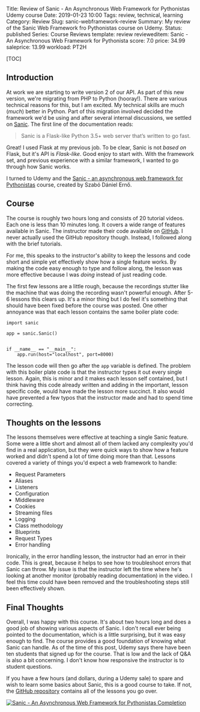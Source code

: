 Title: Review of Sanic - An Asynchronous Web Framework for Pythonistas Udemy course
Date: 2019-01-23 10:00
Tags: review, technical, learning
Category: Review
Slug: sanic-webframework-review
Summary: My review of the Sanic Web Framework fro Pythonistas course on Udemy.
Status: published
Series: Course Reviews
template: review
revieweditem: Sanic - An Asynchronous Web Framework for Pythonista
score: 7.0
price: 34.99
saleprice: 13.99
workload: PT2H

[TOC]

## Introduction

At work we are starting to write version 2 of our API. As part of this new version, we're migrating from PHP to Python (hooray!). There are various technical
reasons for this, but I am excited. My technical skills are much (*much*) better in Python. Part of this migration involved decided the framework we'd be using
and after several internal discussions, we settled on [Sanic][1]. The first line of the documentation reads:

> Sanic is a Flask-like Python 3.5+ web server that’s written to go fast.

Great! I used Flask at my previous job. To be clear, Sanic is not *based on* Flask, but it's API is *Flask-like*. Good enjoy to start with. With the framework
set, and previous experience with a similar framework, I wanted to go through how Sanic works.

I turned to Udemy and the [Sanic - an asynchronous web framework for Pythonistas][2] course, created by Szabó Dániel Ernő.

## Course

The course is roughly two hours long and consists of 20 tutorial videos. Each one is less than 10 minutes long. It covers a wide range of features available in
Sanic. The instructor made their code available on [GitHub][3]. I never actually used the GitHub repository though. Instead, I followed along with the brief
tutorials.

For me, this speaks to the instructor's ability to keep the lessons and code short and simple yet effectively show how a single feature works. By making the
code easy enough to type and follow along, the lesson was more effective because I was *doing* instead of just reading code.

The first few lessons are a little rough, because the recordings stutter like the machine that was doing the recording wasn't powerful enough. After 5-6 lessons
this clears up. It's a minor thing but I do feel it's something that should have been fixed before the course was posted. One other annoyance was that each
lesson contains the same boiler plate code:

    import sanic

    app = sanic.Sanic()


    if __name__ == "__main__":
        app.run(host="localhost", port=8000)

The lesson code will then go after the `app` variable is defined. The problem with this boiler plate code is that the instructor types it out every single lesson.
Again, this is minor and it makes each lesson self contained, but I think having this code already written and adding in the important, lesson specific code,
would have made the lesson more succinct. It also would have prevented a few typos that the instructor made and had to spend time correcting.

## Thoughts on the lessons

The lessons themselves were effective at teaching a single Sanic feature. Some were a little short and almost all of them lacked any complexity you'd find in
a real application, but they were quick ways to show how a feature worked and didn't spend a lot of time doing more than that. Lessons covered a variety of
things you'd expect a web framework to handle:

 - Request Parameters
 - Aliases
 - Listeners
 - Configuration
 - Middleware
 - Cookies
 - Streaming files
 - Logging
 - Class methodology
 - Blueprints
 - Request Types
 - Error handling

Ironically, in the error handling lesson, the instructor had an error in their code. This is great, because it helps to see how to troubleshoot errors that Sanic
can throw. My issue is that the instructor left the time where he's looking at another monitor (probably reading documentation) in the video. I feel this time
could have been removed and the troubleshooting steps still been effectively shown.

## Final Thoughts

Overall, I was happy with this course. It's about two hours long and does a good job of showing various aspects of Sanic. I don't recall ever being pointed
to the documentation, which is a little surprising, but it was easy enough to find. The course provides a good foundation of knowing what Sanic can handle. As
of the time of this post, Udemy says there have been ten students that signed up for the course. That is low and the lack of Q&A is also a bit concerning. I
don't know how responsive the instructor is to student questions.

If you have a few hours (and dollars, during a Udemy sale) to spare and wish to learn some basics about Sanic, this is a good course to take. If not, the
[GitHub repository][3] contains all of the lessons you go over.

[![Sanic - An Asynchronous Web Framework for Pythonistas Completion][certificate]][courselink]


 [1]: https://sanic.readthedocs.io/en/latest/
 [2]: https://www.udemy.com/sanic-an-asynchronous-web-framework-for-pythonistas/
 [3]: https://github.com/r3ap3rpy/sanic-web-framework
 [certificate]: {attach}images/udemy-sanic.jpg
 [courselink]: https://ude.my/UC-LYP0VLF7